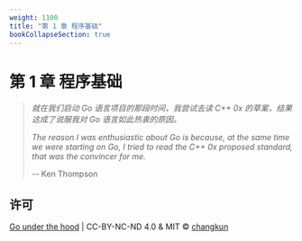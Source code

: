 ```yaml
---
weight: 1100
title: "第 1 章 程序基础"
bookCollapseSection: true
---
```


# 第 1 章 程序基础

<!-- - [1.1 Go 语言综述](./go.md) -->
<!-- - [1.2 传统程序堆栈](./stack.md) -->
<!-- - [1.3 系统内核与系统调用](./os.md) -->
<!-- - [1.4 Plan 9 汇编语言](./asm.md) -->
<!-- - [1.5 CPU 设计与架构](./cpu.md) -->
<!-- - [1.6 编译与链接](./compile.md) -->

> _就在我们启动 Go 语言项目的那段时间，我尝试去读 C++ 0x 的草案，结果这成了说服我对 Go 语言如此热衷的原因。_
> 
> _The reason I was enthusiastic about Go is because, at the same time we were starting on Go, I tried to read the C++ 0x proposed standard, that was the convincer for me._
> 
> -- Ken Thompson



## 许可

[Go under the hood](https://github.com/golang-design/under-the-hood) | CC-BY-NC-ND 4.0 & MIT &copy; [changkun](https://changkun.de)
